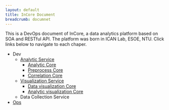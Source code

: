 ```yaml
---
layout: default
title: InCore Document
breadcrumb: documnet
---
```


This is a DevOps document of InCore, a data analytics platform based on SOA and RESTful API.
The platform was born in ICAN Lab, ESOE, NTU.
Click links below to navigate to each chaper.

- Dev
    - [Analytic Service](./dev/analytic/)
        - [Analytic Core](./dev/analytic/analytic.md)
        - [Preprocess Core](./dev/analytic/correlation.md)
        - [Correlation Core](./dev/analytic/preprocess.md)
    - [Visualization Service](./dev/visualization/)
        - [Data visualization Core](./dev/visualization/data.md)
        - [Analytic visualization Core](./dev/visualization/analytic.md)
    - Data Collection Service
- [Ops](./ops/ops.md)